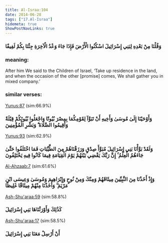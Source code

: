 ```yaml
---
title: Al-Israa:104
date: 2014-06-28
tags: ["17.Al-Israa"]
hidemeta: true 
ShowPostNavLinks: true 
---
```

### وَقُلْنَا مِنْ بَعْدِهِ لِبَنِي إِسْرَائِيلَ اسْكُنُوا الْأَرْضَ فَإِذَا جَاءَ وَعْدُ الْآخِرَةِ جِئْنَا بِكُمْ لَفِيفًا
### meaning: 
After him We said to the Children of Israel, ‘Take up residence in the land, and when the occasion of the other [promise] comes, We shall gather you in mixed company.’
### similar verses: 

[Yunus:87](/10/87) (sim:66.9%)

### وَأَوْحَيْنَا إِلَىٰ مُوسَىٰ وَأَخِيهِ أَنْ تَبَوَّآ لِقَوْمِكُمَا بِمِصْرَ بُيُوتًا وَاجْعَلُوا بُيُوتَكُمْ قِبْلَةً وَأَقِيمُوا الصَّلَاةَ ۗ وَبَشِّرِ الْمُؤْمِنِينَ

[Yunus:93](/10/93) (sim:62.9%)

### وَلَقَدْ بَوَّأْنَا بَنِي إِسْرَائِيلَ مُبَوَّأَ صِدْقٍ وَرَزَقْنَاهُمْ مِنَ الطَّيِّبَاتِ فَمَا اخْتَلَفُوا حَتَّىٰ جَاءَهُمُ الْعِلْمُ ۚ إِنَّ رَبَّكَ يَقْضِي بَيْنَهُمْ يَوْمَ الْقِيَامَةِ فِيمَا كَانُوا فِيهِ يَخْتَلِفُونَ

[Al-Ahzaab:7](/33/7) (sim:61.6%)

### وَإِذْ أَخَذْنَا مِنَ النَّبِيِّينَ مِيثَاقَهُمْ وَمِنْكَ وَمِنْ نُوحٍ وَإِبْرَاهِيمَ وَمُوسَىٰ وَعِيسَى ابْنِ مَرْيَمَ ۖ وَأَخَذْنَا مِنْهُمْ مِيثَاقًا غَلِيظًا

[Ash-Shu'araa:59](/26/59) (sim:58.8%)

### كَذَٰلِكَ وَأَوْرَثْنَاهَا بَنِي إِسْرَائِيلَ

[Ash-Shu'araa:17](/26/17) (sim:58.5%)

### أَنْ أَرْسِلْ مَعَنَا بَنِي إِسْرَائِيلَ
